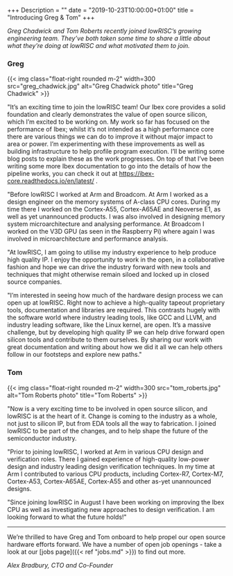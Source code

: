 +++
Description = ""
date = "2019-10-23T10:00:00+01:00"
title = "Introducing Greg & Tom"
+++

_Greg Chadwick and Tom Roberts recently joined lowRISC’s growing engineering
team. They’ve both taken some time to share a little about what they’re doing at
lowRISC and what motivated them to join._

### Greg

{{< img class="float-right rounded m-2" width=300 src="greg_chadwick.jpg" alt="Greg Chadwick photo" title="Greg Chadwick" >}}

"It’s an exciting time to join the lowRISC team! Our Ibex core provides a solid
foundation and clearly demonstrates the value of open source silicon, which I’m
excited to be working on. My work so far has focused on the performance of Ibex;
whilst it’s not intended as a high performance core there are various things we
can do to improve it without major impact to area or power. I’m experimenting
with these improvements as well as building infrastructure to help profile
program execution. I’ll be writing some blog posts to explain these as the work
progresses. On top of that I’ve been writing some more Ibex documentation to go
into the details of how the pipeline works, you can check it out at
https://ibex-core.readthedocs.io/en/latest/ .

"Before lowRISC I worked at Arm and Broadcom. At Arm I worked as a design
engineer on the memory systems of A-class CPU cores. During my time there I
worked on the Cortex-A55, Cortex-A65AE and Neoverse E1, as well as yet
unannounced products. I was also involved in designing memory system
microarchitecture and analysing performance. At Broadcom I worked on the V3D GPU
(as seen in the Raspberry Pi) where again I was involved in microarchitecture
and performance analysis.

"At lowRISC, I am going to utilise my industry experience to help produce high
quality IP. I enjoy the opportunity to work in the open, in a collaborative
fashion and hope we can drive the industry forward with new tools and techniques
that might otherwise remain siloed and locked up in closed source companies.

"I’m interested in seeing how much of the hardware design process we can open up
at lowRISC. Right now to achieve a high-quality tapeout proprietary tools,
documentation and libraries are required. This contrasts hugely with the
software world where industry leading tools, like GCC and LLVM, and industry
leading software, like the Linux kernel, are open. It’s a massive challenge, but
by developing high quality IP we can help drive forward open silicon tools and
contribute to them ourselves. By sharing our work with great documentation and
writing about how we did it all we can help others follow in our footsteps and
explore new paths."

### Tom

{{< img class="float-right rounded m-2" width=300 src="tom_roberts.jpg" alt="Tom Roberts photo" title="Tom Roberts" >}}

"Now is a very exciting time to be involved in open source silicon, and lowRISC
is at the heart of it. Change is coming to the industry as a whole, not just to
silicon IP, but from EDA tools all the way to fabrication. I joined lowRISC to
be part of the changes, and to help shape the future of the semiconductor
industry.

"Prior to joining lowRISC, I worked at Arm in various CPU design and
verification roles. There I gained experience of high-quality low-power design
and industry leading design verification techniques. In my time at Arm I
contributed to various CPU products, including Cortex-R7, Cortex-M7, Cortex-A53,
Cortex-A65AE, Cortex-A55 and other as-yet unannounced designs.

"Since joining lowRISC in August I have been working on improving the Ibex CPU
as well as investigating new approaches to design verification. I am looking
forward to what the future holds!"

----

We’re thrilled to have Greg and Tom onboard to help propel our open source
hardware efforts forward. We have a number of open job openings - take a look at
our  [jobs page]({{< ref "jobs.md" >}}) to find out more.

_Alex Bradbury, CTO and Co-Founder_

